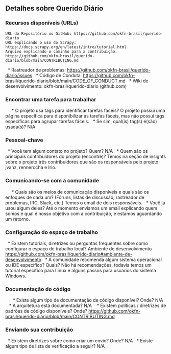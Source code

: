 ## Detalhes sobre Querido Diário
### Recursos disponíveis (URLs)
	URL do Repositório no GitHub: https://github.com/okfn-brasil/querido-diario
    URL explicando o uso do Scrapy: https://docs.scrapy.org/en/latest/intro/tutorial.html
    Arquivo explicando o caminho para a contribuição: https://github.com/okfn-brasil/querido-diario/blob/main/CONTRIBUTING.md

  * Rastreador de problemas: https://github.com/okfn-brasil/querido-diario/issues
  * Código de Conduta: https://github.com/okfn-brasil/querido-diario/blob/main/CODE_OF_CONDUCT.md
  * Wiki de desenvolvimento: okfn-brasil/querido-diario (github.com)

### Encontrar uma tarefa para trabalhar
  
  * O projeto usa tags para identificar tarefas fáceis?
        O projeto possui uma página específica para disponibilizar as tarefas fáceis, mas não possui tags específicas para agrupar tarefas fáceis.
  * Se sim, qual(is) tag(s) é(são) usada(s)? N/A
  
### Pessoal-chave

  * Você tem algum contato no projeto? Quem? N/A
  * Quem são os principais contribuidores do projeto (encontre)? Temos na seção de insights sobre o projeto três contribuidores que são os responsáveis pelo projeto: jvanz, rennerocha e Irio.
  
### Comunicando-se com a comunidade
  
  * Quais são os meios de comunicação disponíveis e quais são os enfoques de cada um? (Fóruns, listas de discussão, rastreador de problemas, IRC, Slack, etc.) Temos o email de dois responsáveis.
  * Você já usou algum deles? Até o momento enviamos um email explicando quem somos e qual é nosso objetivo com a contribuição, e estamos aguardando um retorno.

### Configuração do espaço de trabalho

  * Existem tutoriais, diretrizes ou perguntas frequentes sobre como configurar o espaço de trabalho local?
        Ambiente de desenvolvimento
        https://github.com/okfn-brasil/querido-diario#ambiente-de-desenvolvimento
  * A comunidade recomenda algum sistema operacional ou IDE específico? Quais?
        Não há recomendações, todavia temos um tutorial específico para Linux e alguns passos para usuários do sistema Windows.

### Documentação do código
  
   * Existe algum tipo de documentação de código disponível? Onde? N/A
   * A arquitetura está documentada? N/A
   * Existem políticas / diretrizes de padrões de código disponíveis? Onde?
        https://github.com/okfn-brasil/querido-diario/blob/main/CONTRIBUTING.md
    
### Enviando sua contribuição 

  * Existem diretrizes sobre como criar um envio? Onde? N/A
  * Existe algum tipo de lista de verificação a seguir? N/A

